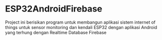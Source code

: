# ESP32AndroidFirebase
Project ini berisikan program untuk membangun aplikasi sistem internet of things untuk sensor monitoring dan kendali ESP32 dengan aplikasi Android yang terhung dengan Realtime Database Firebase 
